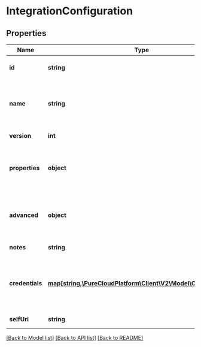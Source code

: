 # IntegrationConfiguration

## Properties
Name | Type | Description | Notes
------------ | ------------- | ------------- | -------------
**id** | **string** | The globally unique identifier for the object. | [optional] 
**name** | **string** | The name of the integration, used to distinguish this integration from others of the same type. | 
**version** | **int** | Version number required for updates. | 
**properties** | **object** | Key-value configuration settings described by the schema in the propertiesSchemaUri field. | 
**advanced** | **object** | Advanced configuration described by the schema in the advancedSchemaUri field. | 
**notes** | **string** | Notes about the integration. | 
**credentials** | [**map[string,\PureCloudPlatform\Client\V2\Model\CredentialInfo]**](CredentialInfo.md) | Credentials required by the integration. The required keys are indicated in the credentials property of the Integration Type | 
**selfUri** | **string** | The URI for this object | [optional] 

[[Back to Model list]](../README.md#documentation-for-models) [[Back to API list]](../README.md#documentation-for-api-endpoints) [[Back to README]](../README.md)


